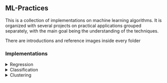## ML-Practices
This is a collection of implementations on machine learning algorithms.
It is organized with several projects on practical applications grouped separately, with the main goal being the understanding of the techniques.

There are introductions and reference images inside every folder
### Implementations
<details>
<summary>Regression </summary> 
 
 - [x] Simple Linear Regression
 - [x] Multiple Linear Regression
 - [x] Polynomial Regression
 - [x] Non-linear Regression
 
</details>
<details>
<summary>Classification </summary> 
 
 - [x] K-Nearest Neighbors 
 - [ ] Decision Trees
 - [ ] Logistic Regression
 - [ ] Support Vector Machine

</details>
<details>
<summary>Clustering </summary> 
 
 - [ ] K-Means 
 - [ ] Agglomerative
 - [ ] DBSCAN

</details>
